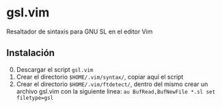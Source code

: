 gsl.vim
=======

Resaltador de sintaxis para GNU SL en el editor Vim

Instalación
-----------
0. Descargar el script `gsl.vim`
1. Crear el directorio `$HOME/.vim/syntax/`, copiar aquí el script 
2. Crear el directorio `$HOME/.vim/ftdetect/`, dentro del mismo crear un archivo gsl.vim con la siguiente linea: 
   `au BufRead,BufNewFile *.sl set filetype=gsl`
 

